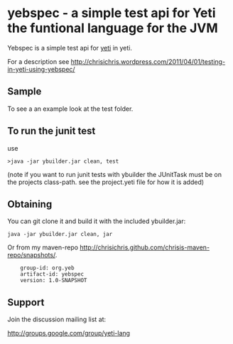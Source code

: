 yebspec - a simple test api for Yeti the funtional language for the JVM
==========================================================

Yebspec is a simple test api for [yeti](http://mth.github.com/yeti/) in yeti.

For a description see <http://chrisichris.wordpress.com/2011/04/01/testing-in-yeti-using-yebspec/>

## Sample

To see a an example look at the test folder.

## To run the junit test

use 

	>java -jar ybuilder.jar clean, test

(note if you want to run junit tests with ybuilder the JUnitTask must
be on the projects class-path. see the project.yeti file for how it is added)

## Obtaining

You can git clone it and build it with the included ybuilder.jar:

    java -jar ybuilder.jar clean, jar

Or from my maven-repo 
<http://chrisichris.github.com/chrisis-maven-repo/snapshots/>. 

		group-id: org.yeb
		artifact-id: yebspec
		version: 1.0-SNAPSHOT

## Support

Join the discussion mailing list at:

<http://groups.google.com/group/yeti-lang>

